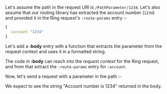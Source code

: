 Let's assume the path in the request URI is `/PathParameter/1234`. Let's also assume that our routing library has extracted the account number (`1234`) and provided it in the Ring request's `:route-params` entry :-

```clojure
{
  :account "1234"
}
```

Let's add a __:body__ entry with a function that extracts the parameter from the request context and uses it in a formatted string.

<handler/>

The code in __:body__ can reach into the _request context_ for the Ring request, and from that extract the `:route-params` entry for `:account`.

Now, let's send a request with a parameter in the path :-

<request/>

We expect to see the string "Account number is 1234" returned in the body.

<response/>
